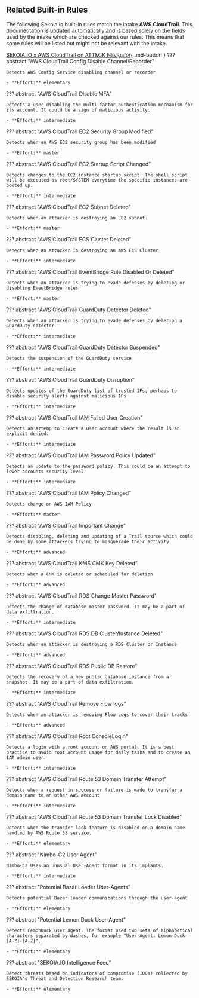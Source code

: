 ## Related Built-in Rules

The following Sekoia.io built-in rules match the intake **AWS CloudTrail**. This documentation is updated automatically and is based solely on the fields used by the intake which are checked against our rules. This means that some rules will be listed but might not be relevant with the intake.

[SEKOIA.IO x AWS CloudTrail on ATT&CK Navigator](https://mitre-attack.github.io/attack-navigator/#layerURL=https%3A%2F%2Fraw.githubusercontent.com%2FSEKOIA-IO%2Fdocumentation%2Fmain%2F_shared_content%2Foperations_center%2Fdetection%2Fgenerated%2Fattack_d3a813ac-f9b5-451c-a602-a5994544d9ed_do_not_edit_manually.json){ .md-button }
??? abstract "AWS CloudTrail Config Disable Channel/Recorder"
    
    Detects AWS Config Service disabling channel or recorder
    
    - **Effort:** elementary

??? abstract "AWS CloudTrail Disable MFA"
    
    Detects a user disabling the multi factor authentication mechanism for its account. It could be a sign of malicious activity.
    
    - **Effort:** intermediate

??? abstract "AWS CloudTrail EC2 Security Group Modified"
    
    Detects when an AWS EC2 security group has been modified
    
    - **Effort:** master

??? abstract "AWS CloudTrail EC2 Startup Script Changed"
    
    Detects changes to the EC2 instance startup script. The shell script will be executed as root/SYSTEM everytime the specific instances are booted up.
    
    - **Effort:** intermediate

??? abstract "AWS CloudTrail EC2 Subnet Deleted"
    
    Detects when an attacker is destroying an EC2 subnet.
    
    - **Effort:** master

??? abstract "AWS CloudTrail ECS Cluster Deleted"
    
    Detects when an attacker is destroying an AWS ECS Cluster
    
    - **Effort:** intermediate

??? abstract "AWS CloudTrail EventBridge Rule Disabled Or Deleted"
    
    Detects when an attacker is trying to evade defenses by deleting or disabling EventBridge rules
    
    - **Effort:** master

??? abstract "AWS CloudTrail GuardDuty Detector Deleted"
    
    Detects when an attacker is trying to evade defenses by deleting a GuardDuty detector
    
    - **Effort:** intermediate

??? abstract "AWS CloudTrail GuardDuty Detector Suspended"
    
    Detects the suspension of the GuardDuty service
    
    - **Effort:** intermediate

??? abstract "AWS CloudTrail GuardDuty Disruption"
    
    Detects updates of the GuardDuty list of trusted IPs, perhaps to disable security alerts against malicious IPs
    
    - **Effort:** intermediate

??? abstract "AWS CloudTrail IAM Failed User Creation"
    
    Detects an attemp to create a user account where the result is an explicit denied.
    
    - **Effort:** intermediate

??? abstract "AWS CloudTrail IAM Password Policy Updated"
    
    Detects an update to the password policy. This could be an attempt to lower accounts security level.
    
    - **Effort:** intermediate

??? abstract "AWS CloudTrail IAM Policy Changed"
    
    Detects change on AWS IAM Policy
    
    - **Effort:** master

??? abstract "AWS CloudTrail Important Change"
    
    Detects disabling, deleting and updating of a Trail source which could be done by some attackers trying to masquerade their activity.
    
    - **Effort:** advanced

??? abstract "AWS CloudTrail KMS CMK Key Deleted"
    
    Detects when a CMK is deleted or scheduled for deletion
    
    - **Effort:** advanced

??? abstract "AWS CloudTrail RDS Change Master Password"
    
    Detects the change of database master password. It may be a part of data exfiltration.
    
    - **Effort:** intermediate

??? abstract "AWS CloudTrail RDS DB Cluster/Instance Deleted"
    
    Detects when an attacker is destroying a RDS Cluster or Instance
    
    - **Effort:** advanced

??? abstract "AWS CloudTrail RDS Public DB Restore"
    
    Detects the recovery of a new public database instance from a snapshot. It may be a part of data exfiltration.
    
    - **Effort:** intermediate

??? abstract "AWS CloudTrail Remove Flow logs"
    
    Detects when an attacker is removing Flow Logs to cover their tracks
    
    - **Effort:** advanced

??? abstract "AWS CloudTrail Root ConsoleLogin"
    
    Detects a login with a root account on AWS portal. It is a best practice to avoid root account usage for daily tasks and to create an IAM admin user.
    
    - **Effort:** intermediate

??? abstract "AWS CloudTrail Route 53 Domain Transfer Attempt"
    
    Detects when a request in success or failure is made to transfer a domain name to an other AWS account
    
    - **Effort:** intermediate

??? abstract "AWS CloudTrail Route 53 Domain Transfer Lock Disabled"
    
    Detects when the transfer lock feature is disabled on a domain name handled by AWS Route 53 service.
    
    - **Effort:** elementary

??? abstract "Nimbo-C2 User Agent"
    
    Nimbo-C2 Uses an unusual User-Agent format in its implants.
    
    - **Effort:** intermediate

??? abstract "Potential Bazar Loader User-Agents"
    
    Detects potential Bazar loader communications through the user-agent
    
    - **Effort:** elementary

??? abstract "Potential Lemon Duck User-Agent"
    
    Detects LemonDuck user agent. The format used two sets of alphabetical characters separated by dashes, for example "User-Agent: Lemon-Duck-[A-Z]-[A-Z]".
    
    - **Effort:** elementary

??? abstract "SEKOIA.IO Intelligence Feed"
    
    Detect threats based on indicators of compromise (IOCs) collected by SEKOIA's Threat and Detection Research team.
    
    - **Effort:** elementary
